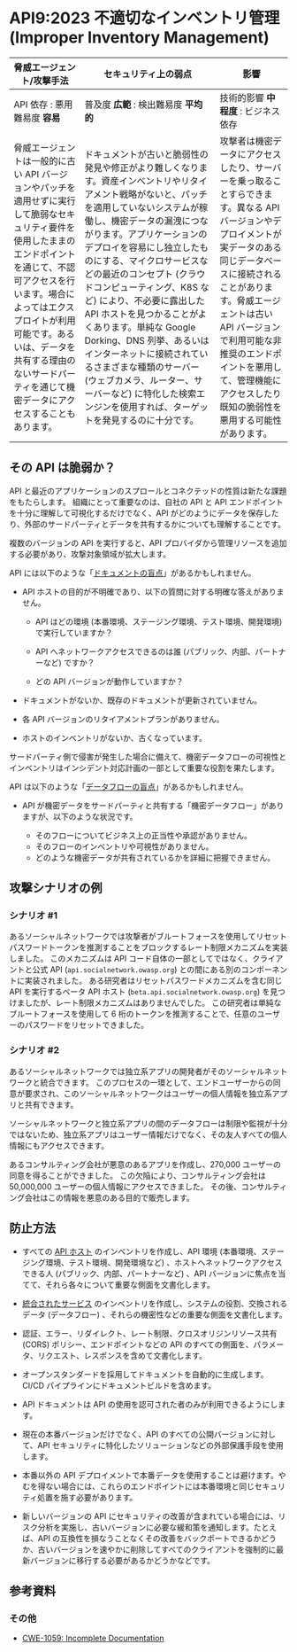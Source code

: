 # API9:2023 不適切なインベントリ管理 (Improper Inventory Management)

| 脅威エージェント/攻撃手法 | セキュリティ上の弱点 | 影響 |
| - | - | - |
| API 依存 : 悪用難易度 **容易** | 普及度 **広範** : 検出難易度 **平均的** | 技術的影響 **中程度** : ビジネス依存 |
| 脅威エージェントは一般的に古い API バージョンやパッチを適用せずに実行して脆弱なセキュリティ要件を使用したままのエンドポイントを通じて、不認可アクセスを行います。場合によってはエクスプロイトが利用可能です。あるいは、データを共有する理由のないサードパーティを通じて機密データにアクセスすることもあります。 | ドキュメントが古いと脆弱性の発見や修正がより難しくなります。資産インベントリやリタイアメント戦略がないと、パッチを適用していないシステムが稼働し、機密データの漏洩につながります。アプリケーションのデプロイを容易にし独立したものにする、マイクロサービスなどの最近のコンセプト (クラウドコンピューティング、K8S など) により、不必要に露出した API ホストを見つかることがよくあります。単純な Google Dorking、DNS 列挙、あるいはインターネットに接続されているさまざまな種類のサーバー (ウェブカメラ、ルーター、サーバーなど) に特化した検索エンジンを使用すれば、ターゲットを発見するのに十分です。 | 攻撃者は機密データにアクセスしたり、サーバーを乗っ取ることすらできます。異なる API バージョンやデプロイメントが実データのある同じデータベースに接続されることがあります。脅威エージェントは古い API バージョンで利用可能な非推奨のエンドポイントを悪用して、管理機能にアクセスしたり既知の脆弱性を悪用する可能性があります。 |

## その API は脆弱か？

API と最近のアプリケーションのスプロールとコネクテッドの性質は新たな課題をもたらします。
組織にとって重要なのは、自社の API と API エンドポイントを十分に理解して可視化するだけでなく、API がどのようにデータを保存したり、外部のサードパーティとデータを共有するかについても理解することです。



複数のバージョンの API を実行すると、API プロバイダから管理リソースを追加する必要があり、攻撃対象領域が拡大します。


API には以下のような「<ins>ドキュメントの盲点</ins>」があるかもしれません。

* API ホストの目的が不明確であり、以下の質問に対する明確な答えがありません。

    * API はどの環境 (本番環境、ステージング環境、テスト環境、開発環境) で実行していますか？

    * API へネットワークアクセスできるのは誰 (パブリック、内部、パートナーなど) ですか？

    * どの API バージョンが動作していますか？
* ドキュメントがないか、既存のドキュメントが更新されていません。
* 各 API バージョンのリタイアメントプランがありません。
* ホストのインベントリがないか、古くなっています。

サードパーティ側で侵害が発生した場合に備えて、機密データフローの可視性とインベントリはインシデント対応計画の一部として重要な役割を果たします。



API は以下のような「<ins>データフローの盲点</ins>」があるかもしれません。

* API が機密データをサードパーティと共有する「機密データフロー」がありますが、以下のような状況です。

    * そのフローについてビジネス上の正当性や承認がありません。
    * そのフローのインベントリや可視性がありません。
    * どのような機密データが共有されているかを詳細に把握できません。

## 攻撃シナリオの例

### シナリオ #1

あるソーシャルネットワークでは攻撃者がブルートフォースを使用してリセットパスワードトークンを推測することをブロックするレート制限メカニズムを実装しました。
このメカニズムは API コード自体の一部としてではなく、クライアントと公式 API (`api.socialnetwork.owasp.org`) との間にある別のコンポーネントに実装されました。
ある研究者はリセットパスワードメカニズムを含む同じ API を実行するベータ API ホスト (`beta.api.socialnetwork.owasp.org`) を見つけましたが、レート制限メカニズムはありませんでした。
この研究者は単純なブルートフォースを使用して 6 桁のトークンを推測することで、任意のユーザーのパスワードをリセットできました。





### シナリオ #2

あるソーシャルネットワークでは独立系アプリの開発者がそのソーシャルネットワークと統合できます。
このプロセスの一環として、エンドユーザーからの同意が要求され、このソーシャルネットワークはユーザーの個人情報を独立系アプリと共有できます。


ソーシャルネットワークと独立系アプリの間のデータフローは制限や監視が十分ではないため、独立系アプリはユーザー情報だけでなく、その友人すべての個人情報にもアクセスできます。



あるコンサルティング会社が悪意のあるアプリを作成し、270,000 ユーザーの同意を得ることができました。
この欠陥により、コンサルティング会社は 50,000,000 ユーザーの個人情報にアクセスできました。
その後、コンサルティング会社はこの情報を悪意のある目的で販売します。


## 防止方法

* すべての <ins>API ホスト</ins> のインベントリを作成し、API 環境 (本番環境、ステージング環境、テスト環境、開発環境など) 、ホストへネットワークアクセスできる人 (パブリック、内部、パートナーなど) 、API バージョンに焦点を当てて、それら各々について重要な側面を文書化します。



* <ins>統合されたサービス</ins> のインベントリを作成し、システムの役割、交換されるデータ (データフロー) 、それらの機密性などの重要な側面を文書化します。


* 認証、エラー、リダイレクト、レート制限、クロスオリジンリソース共有 (CORS) ポリシー、エンドポイントなどの API のすべての側面を、パラメータ、リクエスト、レスポンスを含めて文書化します。


* オープンスタンダードを採用してドキュメントを自動的に生成します。CI/CD パイプラインにドキュメントビルドを含めます。

* API ドキュメントは API の使用を認可された者のみが利用できるようにします。
* 現在の本番バージョンだけでなく、API のすべての公開バージョンに対して、API セキュリティに特化したソリューションなどの外部保護手段を使用します。


* 本番以外の API デプロイメントで本番データを使用することは避けます。やむを得ない場合には、これらのエンドポイントには本番環境と同じセキュリティ処置を施す必要があります。


* 新しいバージョンの API にセキュリティの改善が含まれている場合には、リスク分析を実施し、古いバージョンに必要な緩和策を通知します。たとえば、API の互換性を損なうことなくその改善をバックポートできるかどうか、古いバージョンを速やかに削除してすべてのクライアントを強制的に最新バージョンに移行する必要があるかどうかなどです。





## 参考資料

### その他

* [CWE-1059: Incomplete Documentation][1]

[1]: https://cwe.mitre.org/data/definitions/1059.html
